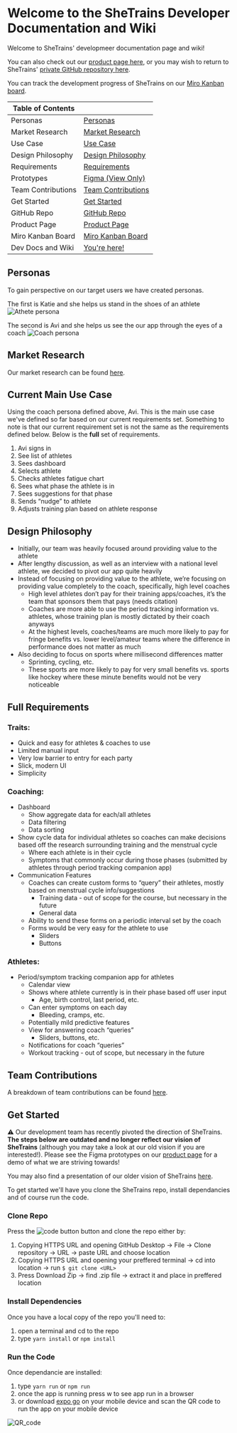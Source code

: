 # Welcome to the SheTrains Developer Documentation and Wiki
Welcome to SheTrains' developmeer documentation page and wiki!

You can also check out our [product page here](index.md), or you may wish to return to SheTrains' [private GitHub repository here](https://github.com/NewcDukem/SheTrains).

You can track the development progress of SheTrains on our [Miro Kanban board](https://miro.com/app/board/uXjVOHIqjM4=/?invite_link_id=871805981124).

| Table of Contents  |                    |
|--------------------|--------------------|
| Personas           | [Personas](#personas) |
| Market Research    | [Market Research](#market-research) |
| Use Case           | [Use Case](#current-main-use-case) |
| Design Philosophy  | [Design Philosophy](#design-philosophy) |
| Requirements       | [Requirements](#full-requirements) |
| Prototypes         | [Figma (View Only)](https://www.figma.com/file/7DlVf29q5uVEQFIar38SYF/SheTrains-Prototype) |
| Team Contributions | [Team Contributions](#team-contributions) |
| Get Started        | [Get Started](#get-started) |
| GitHub Repo        | [GitHub Repo](https://github.com/NewcDukem/SheTrains) |
| Product Page       | [Product Page](index.md) |
| Miro Kanban Board  | [Miro Kanban Board](https://miro.com/app/board/uXjVOHIqjM4=/?invite_link_id=871805981124) |
| Dev Docs and Wiki  | [You're here!](#welcome-to-the-shetrains-developer-documentation-and-wiki) |

## Personas
To gain perspective on our target users we have created personas.

The first is Katie and she helps us stand in the shoes of an athlete 
![Athete persona](/docs/assets/imgs/katie_rugby_player.png)

The second is Avi and she helps us see the our app through the eyes of a coach
![Coach persona](/docs/assets/imgs/avi_strength_coach.png)

## Market Research
Our market research can be found [here](https://docs.google.com/document/d/1_obkrHjP5iOUZ2Q-JGU_X8vTIjbpcwR4s2MqTUNNHiw/edit?usp=sharing).

## Current Main Use Case

Using the coach persona defined above, Avi. This is the main use case we've defined so far based on our current requirements set. Something to note is that our current requirement set is not the same as the requirements defined below. Below is the **full** set of requirements.

1. Avi signs in
2. See list of athletes
3. Sees dashboard
4. Selects athlete
5. Checks athletes fatigue chart
6. Sees what phase the athlete is in
7. Sees suggestions for that phase
8. Sends “nudge” to athlete
9. Adjusts training plan based on athlete response

## Design Philosophy

- Initially, our team was heavily focused around providing value to the athlete
- After lengthy discussion, as well as an interview with a national level athlete, we decided to pivot our app quite heavily
- Instead of focusing on providing value to the athlete, we’re focusing on providing value completely to the coach, specifically, high level coaches
  - High level athletes don’t pay for their training apps/coaches, it’s the team that sponsors them that pays (needs citation)
  - Coaches are more able to use the period tracking information vs. athletes, whose training plan is mostly dictated by their coach anyways
  - At the highest levels, coaches/teams are much more likely to pay for fringe benefits vs. lower level/amateur teams where the difference in performance does not matter as much
- Also deciding to focus on sports where millisecond differences matter
  - Sprinting, cycling, etc.
  - These sports are more likely to pay for very small benefits vs. sports like hockey where these minute benefits would not be very noticeable

## Full Requirements

### Traits:

- Quick and easy for athletes & coaches to use
- Limited manual input
- Very low barrier to entry for each party
- Slick, modern UI
- Simplicity

### Coaching:

- Dashboard
  - Show aggregate data for each/all athletes
  - Data filtering
  - Data sorting
- Show cycle data for individual athletes so coaches can make decisions based off the research surrounding training and the menstrual cycle
  - Where each athlete is in their cycle
  - Symptoms that commonly occur during those phases (submitted by athletes through period tracking companion app)
- Communication Features
  - Coaches can create custom forms to “query” their athletes, mostly based on menstrual cycle info/suggestions
    - Training data - out of scope for the course, but necessary in the future
    - General data
  - Ability to send these forms on a periodic interval set by the coach
  - Forms would be very easy for the athlete to use
    - Sliders
    - Buttons

### Athletes:

- Period/symptom tracking companion app for athletes
  - Calendar view
  - Shows where athlete currently is in their phase based off user input
    - Age, birth control, last period, etc.
  - Can enter symptoms on each day
    - Bleeding, cramps, etc.
  - Potentially mild predictive features
  - View for answering coach “queries”
    - Sliders, buttons, etc.
  - Notifications for coach “queries”
  - Workout tracking - out of scope, but necessary in the future

## Team Contributions
A breakdown of team contributions can be found [here](https://docs.google.com/document/d/11S9Xa3bdAaYhfWwDXiT6zvBAnbTua4WQ0faoHrVRx2w/edit?usp=sharing).

## Get Started

:warning: Our development team has recently pivoted the direction of SheTrains. **The steps below are outdated and no longer reflect our vision of SheTrains** (although you may take a look at our old vision if you are interested!). Please see the Figma prototypes on our [product page](index.md) for a demo of what we are striving towards!

You may also find a presentation of our older vision of SheTrains [here](https://docs.google.com/presentation/d/1dNkHQp1s_kYHDXfFVXeRnpM1mjSNfx-HJK76AULFA3s/edit?usp=sharing).

To get started we'll have you clone the SheTrains repo, install dependancies and of course run the code.

### Clone Repo
Press the ![code button](/docs/assets/imgs/code_button.jpg) button and clone the repo either by:
1. Copying HTTPS URL and opening GitHub Desktop -> File -> Clone repository -> URL -> paste URL and choose location
2. Copying HTTPS URL and opening your preffered terminal -> cd into location -> run `$ git clone <URL>`
3. Press Download Zip -> find .zip file -> extract it and place in preffered location

### Install Dependencies
Once you have a local copy of the repo you'll need to:
1. open a terminal and cd to the repo
2. type `yarn install` or `npm install`

### Run the Code
Once dependancie are installed:
1. type `yarn run` or `npm run`
2. once the app is running press w to see app run in a browser
3. or download [expo go](https://expo.dev/client) on your mobile device and scan the QR code to run the app on your mobile device

![QR_code](/docs/assets/imgs/QR_code.png)
